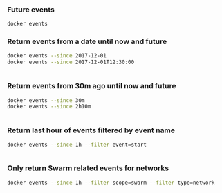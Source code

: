 ### Future events

```bash
docker events

```
### Return events from a date until now and future


```bash
docker events --since 2017-12-01
docker events --since 2017-12-01T12:30:00


```

### Return events from 30m ago until now and future


```bash
docker events --since 30m
docker events --since 2h10m


```

### Return last hour of events filtered by event name


```bash
docker events --since 1h --filter event=start


```

### Only return Swarm related events for networks


```bash
docker events --since 1h --filter scope=swarm --filter type=network

```